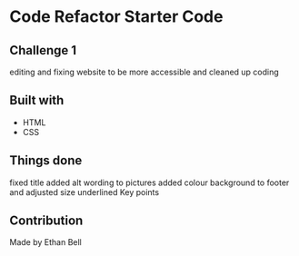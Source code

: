 # Code Refactor Starter Code

## Challenge 1
editing and fixing website to be more accessible and cleaned up coding

## Built with 
* HTML
* CSS

## Things done
fixed title
added alt wording to pictures
added colour background to footer and adjusted size
underlined Key points


## Contribution
Made by Ethan Bell

